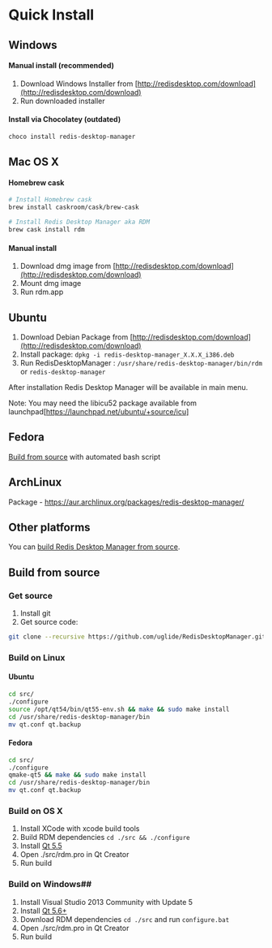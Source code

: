 # Quick Install

## Windows

#### Manual install (recommended)
1. Download Windows Installer from [http://redisdesktop.com/download](http://redisdesktop.com/download)
2. Run downloaded installer

#### Install via Chocolatey (outdated)
```bash
choco install redis-desktop-manager
```

## Mac OS X
#### Homebrew cask
```bash
# Install Homebrew cask
brew install caskroom/cask/brew-cask 

# Install Redis Desktop Manager aka RDM
brew cask install rdm 
```
#### Manual install
1. Download dmg image from [http://redisdesktop.com/download](http://redisdesktop.com/download)
2. Mount dmg image
3. Run rdm.app

## Ubuntu
1. Download Debian Package from  [http://redisdesktop.com/download](http://redisdesktop.com/download)
2. Install package:
    `dpkg -i redis-desktop-manager_X.X.X_i386.deb`
3. Run RedisDesktopManager :
	`/usr/share/redis-desktop-manager/bin/rdm` or `redis-desktop-manager`

After installation Redis Desktop Manager will be available in main menu.

Note: You may need the libicu52 package available from launchpad[https://launchpad.net/ubuntu/+source/icu]

## Fedora
[Build from source](install.md#build-on-linux) with automated bash script

## ArchLinux
Package - https://aur.archlinux.org/packages/redis-desktop-manager/

## Other platforms

You can [build Redis Desktop Manager from source](install.md#build-from-source).

## Build from source

### Get source
1. Install git
2. Get source code:
 
```bash
git clone --recursive https://github.com/uglide/RedisDesktopManager.git -b 0.8.0 rdm && cd ./rdm
```

### Build on Linux
#### Ubuntu
```bash
cd src/
./configure
source /opt/qt54/bin/qt55-env.sh && make && sudo make install
cd /usr/share/redis-desktop-manager/bin
mv qt.conf qt.backup
```
#### Fedora
```bash
cd src/
./configure
qmake-qt5 && make && sudo make install
cd /usr/share/redis-desktop-manager/bin
mv qt.conf qt.backup
```


### Build on OS X
1. Install XCode with xcode build tools
2. Build RDM dependencies `cd ./src && ./configure`
3. Install [Qt 5.5](http://www.qt.io/download-open-source/#section-2)
4. Open ./src/rdm.pro in Qt Creator
5. Run build

### Build on Windows##
1. Install Visual Studio 2013 Community with Update 5
2. Install [Qt 5.6+](http://www.qt.io/download-open-source/#section-2)
3. Download RDM dependencies `cd ./src` and  run `configure.bat`
4. Open ./src/rdm.pro in Qt Creator
5. Run build
